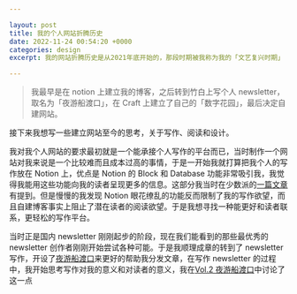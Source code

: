 ```yaml
---

layout: post
title: 我的个人网站折腾历史
date: 2022-11-24 00:54:20 +0000
categories: design
excerpt: 我的网站折腾历史是从2021年底开始的，那段时期被我称为我的「文艺复兴时期」

---
```


> 我最早是在 notion 上建立我的博客，之后转到竹白上写个人 newsletter，取名为「夜游船渡口」，在 Craft 上建立了自己的「数字花园」，最后决定自建网站。

接下来我想写一些建立网站至今的思考，关于写作、阅读和设计。

我对我个人网站的要求最初就是一个能承接个人写作的平台而已，当时制作一个网站对我来说是一个比较难而且成本过高的事情，于是一开始我就打算把我个人的写作放在 Notion 上，优点是 Notion 的 Block 和 Database 功能非常吸引我，我觉得我能用这些功能向我的读者呈现更多的信息。这部分我当时在少数派的[一篇文章](https://sspai.com/post/70641)有提到。但是慢慢的我发现 Notion 眼花缭乱的功能反而限制了我的写作欲望，而且自建博客事实上阻止了潜在读者的阅读欲望。于是我想寻找一种能更好和读者联系，更轻松的写作平台。

当时正是国内 newsletter 刚刚起步的阶段，现在我们能看到的那些最优秀的 newsletter 创作者刚刚开始尝试各种可能。于是我顺理成章的转到了 newsletter 写作，开设了[夜游船渡口](https://yeyouchuan.zhubai.love)来更好的帮助我分发文章，在写作 newsletter 的过程中，我开始思考写作对我的意义和对读者的意义，我在[Vol.2 夜游船渡口](https://www.yeyouchuan.me/blog/yeyouchuan-duko)中讨论了这一点

